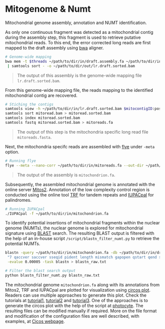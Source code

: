 # Mitogenome & Numt
Mitochondrial genome assembly, annotation and NUMT identification.

As only one continuous fragment was detected as a mitochondrial contig during the assembly step, this fragment is used to retrieve putative mitochondrial reads. To this end, the error corrected long reads are first mapped to the draft assembly using [bwa](https://github.com/lh3/bwa) aligner.
```bash
# Genome-wide mapping
bwa mem -t $threads ~/path/to/dir/in/draft.assembly.fa ~/path/to/dir/in/lr.corrected.fa.gz | samtools view -buS - \
 | samtools sort - -o ~/path/to/dir/out/lr.draft.sorted.bam
```
> The output of this assembly is the genome-wide mapping file `lr.draft.sorted.bam`.

From this genome-wide mapping file, the reads mapping to the identified mitochondrial contig are recovered.
```bash
# Stiching the contigs
samtools view -h ~/path/to/dir/in/lr.draft.sorted.bam $mitocontigID:position > mitoread.bam
samtools sort mitoread.bam > mitoread.sorted.bam
samtools index mitoread.sorted.bam 
samtools fastq mitoread.sorted.bam > mitoreads.fa
```
> The output of this step is the mitochondria specific long read file `mitoreads.fasta`.

Next, the mitochondria specifc reads are assembled with [flye](https://github.com/fenderglass/Flye) under `-meta` option.
```bash
# Running flye
flye --meta --nano-corr ~/path/to/dir/in/mitoreads.fa --out-dir ~/path/to/dir/out/mitochondrion --threads $threads
```
> The output of the assembly is `mitochondrion.fa`.

Subsequently, the assembled mitochondrial genome is annotated with the online server [Mitos2](http://mitos2.bioinf.uni-leipzig.de/index.py). Annotation of the low complexity control region is conducted using the online tool [TRF](https://tandem.bu.edu/trf/trf.html) for tandem repeats and [IUPACpal](https://github.com/steven31415/IUPACpal) for palindromes.
```bash
# Running IUPACpal
./IUPACpal -f ~/path/to/dir/in/mitochondrion.fa
 ```
To identify potential insertions of mitochondrial fragments within the nuclear genome (NUMTs), the nuclear genome is explored for mitochondrial signature using [BLAST](https://blast.ncbi.nlm.nih.gov/Blast.cgi) search. The resulting BLAST output is filtered with the help of an in-house script `/script/blastn_filter_numt.py` to retrieve the potential NUMTs.
```bash
blastn -query ~/path/to/dir/in/mitochondrion.fa -db ~/path/to/dir/in/draft.assembly.fa -outfmt \
 "7 qaccver saccver sseqid pident length mismatch gapopen qstart qend sstart send evalue bitscore qcovs qcovhsp" \
 -evalue 0.00005 -task blastn > blastn_raw.txt

# Filter the blast search output
python blastn_filter_numt.py blastn_raw.txt
```
The mitochondrial genome ```mitochondrion.fa``` along with its annotations from Mitos2, TRF and IUPACpal are plotted for visualization using [circos plot](https://circos.ca/intro/genomic_data/). Readers can use multiple approaches to generate this plot. Check the tutorials at [tutorial1](https://dbsloan.github.io/TS2019/exercises/circos.html), [tutorial2](https://dbsloan.github.io/TS2022/exercises/circos.html) and [tutorial3](https://training.galaxyproject.org/training-material/topics/visualisation/tutorials/circos/tutorial.html). One of the approaches is to generate the circos plot with the help of the script at [photocyte](https://github.com/photocyte/plot_mitochondrial_genome_with_CIRCOS). The resulting files can be modified manually if required. More on the file format and modification of the configuration files are well described, with examples, at [Cicos webpage](https://circos.ca/intro/genomic_data/).
